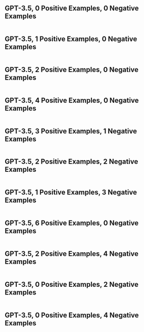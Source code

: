 ## GPT-3.5, 0 Positive Examples, 0 Negative Examples
```text

```


## GPT-3.5, 1 Positive Examples, 0 Negative Examples
```text
```


## GPT-3.5, 2 Positive Examples, 0 Negative Examples
```text

```


## GPT-3.5, 4 Positive Examples, 0 Negative Examples
```text

```


## GPT-3.5, 3 Positive Examples, 1 Negative Examples
```text
```


## GPT-3.5, 2 Positive Examples, 2 Negative Examples
```text

```


## GPT-3.5, 1 Positive Examples, 3 Negative Examples
```text
```


## GPT-3.5, 6 Positive Examples, 0 Negative Examples
```text

```


## GPT-3.5, 2 Positive Examples, 4 Negative Examples
```text

```


## GPT-3.5, 0 Positive Examples, 2 Negative Examples
```text

```


## GPT-3.5, 0 Positive Examples, 4 Negative Examples
```text

```
